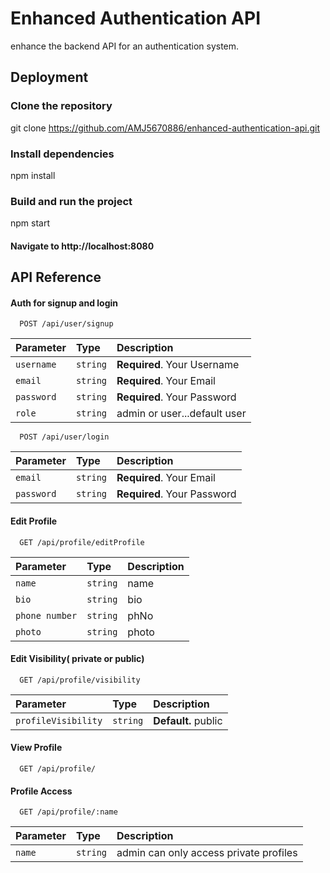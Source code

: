 # Enhanced Authentication API

enhance the backend API for an authentication system.

## Deployment

### Clone the repository
git clone  https://github.com/AMJ5670886/enhanced-authentication-api.git

### Install dependencies
npm install

### Build and run the project
npm start


#### Navigate to http://localhost:8080


## API Reference

#### Auth for signup and login

```http
  POST /api/user/signup
```

| Parameter | Type     | Description                |
| :-------- | :------- | :------------------------- |
| `username` | `string` | **Required**. Your Username |
| `email` | `string` | **Required**. Your Email |
| `password` | `string` | **Required**. Your Password |
| `role` | `string` |  admin or user...default user |

```http
  POST /api/user/login
```

| Parameter | Type     | Description                |
| :-------- | :------- | :------------------------- |
| `email` | `string` | **Required**. Your Email |
| `password` | `string` | **Required**. Your Password |

#### Edit Profile

```http
  GET /api/profile/editProfile
```

| Parameter | Type     | Description                       |
| :-------- | :------- | :-------------------------------- |
| `name`      | `string` |  name |
| `bio`      | `string` |  bio |
| `phone number`      | `string` |  phNo |
| `photo`      | `string` |  photo |

#### Edit Visibility( private or public)

```http
  GET /api/profile/visibility
```

| Parameter | Type     | Description                       |
| :-------- | :------- | :-------------------------------- |
| `profileVisibility`      | `string` |  **Default.** public|

#### View Profile

```http
  GET /api/profile/
```

#### Profile Access

```http
  GET /api/profile/:name
```

| Parameter | Type     | Description                       |
| :-------- | :------- | :-------------------------------- |
| `name`      | `string` | admin can only access private profiles|






